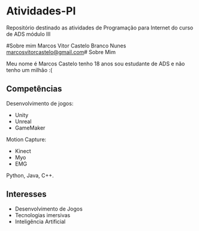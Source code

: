 # Atividades-PI
Repositório destinado as atividades de Programação para Internet do curso de ADS módulo III

#Sobre mim
Marcos Vitor Castelo Branco Nunes
marcosvitorcastelo@gmail.com# Sobre Mim

Meu nome é Marcos Castelo tenho 18 anos sou estudante de ADS e não tenho um milhão :(

## Competências

Desenvolvimento de jogos: 
 - Unity 
 - Unreal
 - GameMaker

Motion Capture:


 - Kinect
 - Myo
 - EMG

Python, Java, C++.

## Interesses
- Desenvolvimento de Jogos
- Tecnologias imersivas
- Inteligência Artificial
